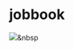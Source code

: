# jobbook
<img src="https://img.shields.io/badge/Python-3766AB?style=flat-square&logo=Python&logoColor=white"/></a>&nbsp 
